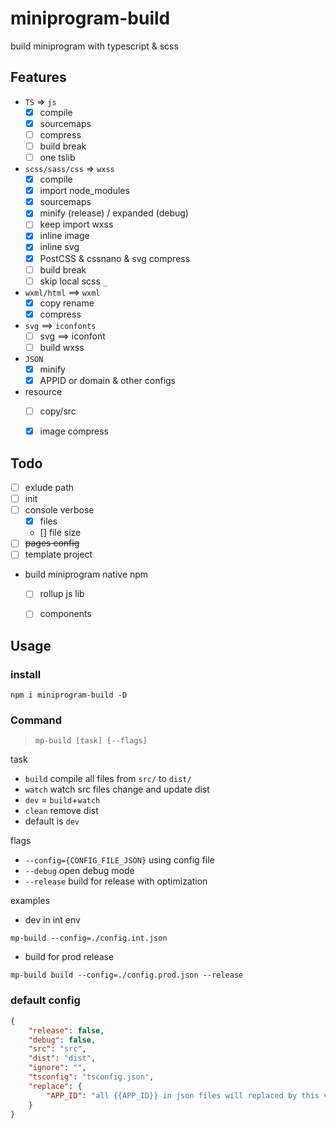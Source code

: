 # miniprogram-build

build miniprogram with typescript & scss 

## Features

* `TS` => `js`
    * [x] compile
    * [x] sourcemaps
    * [ ] compress
    * [ ] build break
    * [ ] one tslib
* `scss/sass/css` => `wxss`
    * [x] compile
    * [x] import node_modules
    * [x] sourcemaps
    * [x] minify (release) / expanded (debug)
    * [ ] keep import wxss
    * [x] inline image
    * [x] inline svg
    * [x] PostCSS & cssnano & svg compress
    * [ ] build break
    * [ ] skip local scss `_`
* `wxml/html` ==> `wxml`
    * [x] copy rename
    * [x] compress
* `svg` ==> `iconfonts`
    * [ ] svg ==> iconfont 
    * [ ] build wxss
*  `JSON`
    * [x] minify
    * [x] APPID or domain & other configs
* resource
    * [ ] copy/src
    * [x] image compress


## Todo
* [ ] exlude path
* [ ] init
* [ ] console verbose
    * [x] files
    * [] file size
* [ ] ~~pages config~~
* [ ] template project
* build miniprogram native npm
    * [ ] rollup js lib
    * [ ] components


## Usage

### install 

```
npm i miniprogram-build -D
```

### Command

> `mp-build [task] [--flags]`

task

* `build` compile all files from `src/` to `dist/`
* `watch` watch src files change and update dist
* `dev` = `build`+`watch`
* `clean` remove dist
* default is `dev`

flags

* `--config={CONFIG_FILE_JSON}` using config file
* `--debug` open debug mode
* `--release` build for release with optimization


examples

* dev in int env
```
mp-build --config=./config.int.json 
```
* build for prod release
```
mp-build build --config=./config.prod.json --release 
```

### default config

```json
{
    "release": false,
    "debug": false,
    "src": "src",
    "dist": "dist",
    "ignore": "",
    "tsconfig": "tsconfig.json",
    "replace": {
        "APP_ID": "all {{APP_ID}} in json files will replaced by this value"
    }
}
```
